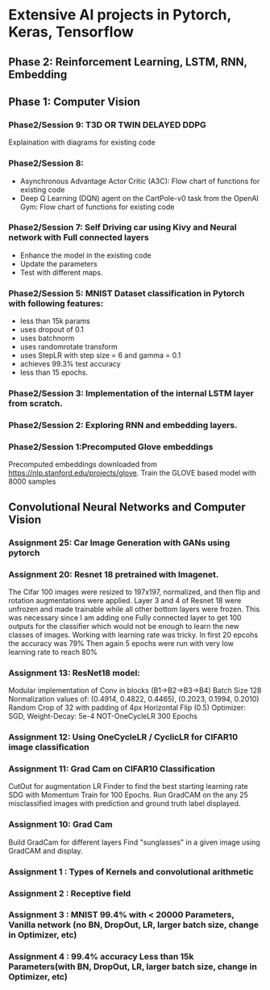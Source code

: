 # Extensive AI projects in Pytorch, Keras, Tensorflow

## Phase 2: Reinforcement Learning, LSTM, RNN, Embedding
## Phase 1: Computer Vision

### Phase2/Session 9: T3D OR TWIN DELAYED DDPG
Explaination with diagrams for existing code

### Phase2/Session 8: 
- Asynchronous Advantage Actor Critic (A3C): Flow chart of functions for existing code
- Deep Q Learning (DQN) agent on the CartPole-v0 task from the OpenAI Gym:  Flow chart of functions for existing code

### Phase2/Session 7: Self Driving car using Kivy and Neural network with Full connected layers
- Enhance the model in the existing code
- Update the parameters
- Test with different maps.

### Phase2/Session 5: MNIST Dataset classification in Pytorch with following features:
- less than 15k params
- uses dropout of 0.1 
- uses batchnorm
- uses randomrotate transform
- uses StepLR with step size = 6 and gamma = 0.1
- achieves 99.3% test accuracy
- less than 15 epochs. 

### Phase2/Session 3: Implementation of the internal LSTM layer from scratch.

### Phase2/Session 2: Exploring RNN and embedding layers.

### Phase2/Session 1:Precomputed Glove embeddings
Precomputed embeddings downloaded from https://nlp.stanford.edu/projects/glove. Train the GLOVE based model with 8000 samples

## Convolutional Neural Networks and Computer Vision

### Assignment 25: Car Image Generation with GANs using pytorch

### Assignment 20: Resnet 18 pretrained with Imagenet.
The Cifar 100 images were resized to 197x197, normalized, and then flip and rotation augmentations were applied.
Layer 3 and 4 of Resnet 18 were unfrozen and made trainable while all other bottom layers were frozen. This was necessary since I am adding one Fully connected layer to get 100 outputs for the classifier which would not be enough to learn the new classes of images.
Working with learning rate was tricky. In first 20 epcohs the accuracy was 79% Then again 5 epochs were run with very low learning rate to reach 80%

### Assignment 13: ResNet18 model:
Modular implementation of Conv in blocks (B1->B2->B3->B4)
Batch Size 128
Normalization values of: (0.4914, 0.4822, 0.4465), (0.2023, 0.1994, 0.2010)
Random Crop of 32 with padding of 4px
Horizontal Flip (0.5)
Optimizer: SGD, Weight-Decay: 5e-4
NOT-OneCycleLR
300 Epochs

### Assignment 12: Using OneCycleLR / CyclicLR for CIFAR10 image classification

### Assignment 11: Grad Cam on CIFAR10 Classification 
CutOut for augmentation
LR Finder to find the best starting learning rate
SDG with Momentum
Train for 100 Epochs. 
Run GradCAM on the any 25 misclassified images with prediction and ground truth label displayed.

### Assignment 10: Grad Cam 
Build GradCam for different layers
Find "sunglasses" in a given image using GradCAM and display.

### Assignment 1 : Types of Kernels and convolutional arithmetic
### Assignment 2 : Receptive field
### Assignment 3 : MNIST 99.4% with < 20000 Parameters, Vanilla network (no BN, DropOut, LR, larger batch size, change in Optimizer, etc)
### Assignment 4 : 99.4% accuracy Less than 15k Parameters(with BN, DropOut, LR, larger batch size, change in Optimizer, etc)


